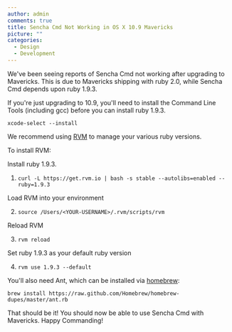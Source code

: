 ```yaml
---
author: admin
comments: true
title: Sencha Cmd Not Working in OS X 10.9 Mavericks
picture: ""
categories:
  - Design
  - Development
---
```


We've been seeing reports of Sencha Cmd not working after upgrading to Mavericks. This is due to Mavericks shipping with ruby 2.0, while Sencha Cmd depends upon ruby 1.9.3.





If you're just upgrading to 10.9, you'll need to install the Command Line Tools (including gcc) before you can install ruby 1.9.3.





`xcode-select --install`





We recommend using [RVM](http://rvm.io/) to manage your various ruby versions.





To install RVM:





Install ruby 1.9.3.





1) `curl -L https://get.rvm.io | bash -s stable --autolibs=enabled --ruby=1.9.3`





Load RVM into your environment





2) `source /Users/<YOUR-USERNAME>/.rvm/scripts/rvm`





Reload RVM





3) `rvm reload`





Set ruby 1.9.3 as your default ruby version





4) `rvm use 1.9.3 --default`





You'll also need Ant, which can be installed via [homebrew](http://brew.sh/):





`brew install https://raw.github.com/Homebrew/homebrew-dupes/master/ant.rb`





That should be it! You should now be able to use Sencha Cmd with Mavericks. Happy Commanding!



